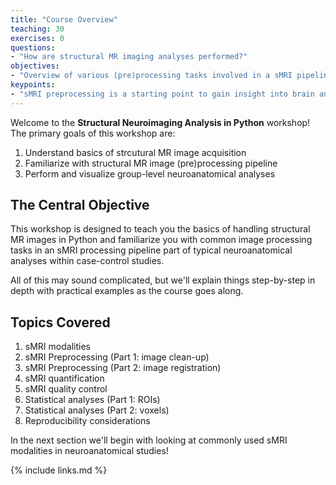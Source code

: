```yaml
---
title: "Course Overview"
teaching: 30
exercises: 0
questions:
- "How are structural MR imaging analyses performed?"
objectives:
- "Overview of various (pre)processing tasks involved in a sMRI pipeline and subsequent statistical analyses"
keypoints:
- "sMRI preprocessing is a starting point to gain insight into brain anatomy and its variations"
---
```


Welcome to the **Structural Neuroimaging Analysis in Python** workshop! The primary goals of this workshop are:

1. Understand basics of strcutural MR image acquisition
2. Familiarize with structural MR image (pre)processing pipeline
3. Perform and visualize group-level neuroanatomical analyses

## The Central Objective

This workshop is designed to teach you the basics of handling structural MR images in Python and familiarize you with common image processing tasks in an sMRI processing pipeline part of typical neuroanatomical analyses within case-control studies. 

All of this may sound complicated, but we'll explain things step-by-step in depth with practical examples as the course goes along.

## Topics Covered

1. sMRI modalities 
2. sMRI Preprocessing (Part 1: image clean-up)
3. sMRI Preprocessing (Part 2: image registration)
4. sMRI quantification
5. sMRI quality control
6. Statistical analyses (Part 1: ROIs)
7. Statistical analyses (Part 2: voxels)
8. Reproducibility considerations 

In the next section we'll begin with looking at commonly used sMRI modalities in neuroanatomical studies!

{% include links.md %}

